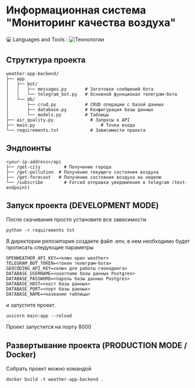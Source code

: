 
# Информационная система "Мониторинг качества воздуха"

💻 Languages and Tools : ![Технологии](https://skillicons.dev/icons?i=py,fastapi)

## Струтктура проекта
```
weather-app-backend/
├── app
│   ├── bot/
│   │   ├── messages.py       # Заготовки сообщений бота
│   │   └── telegram_bot.py   # Основной функционал телеграм-бота
│   └── db/
│       ├── crud.py           # CRUD операции с базой данных
│       ├── database.py       # Конфигурация базы данных
│       └── models.py         # Таблицы
├── air_quality.py  	        # Запросы к API
├── main.py  			            # Точка входа
└── requirements.txt 	        # Зависимости проекта
```

## Эндпоинты
```
<your-ip-address>/api
├── /get-city  		  # Получение города
├── /get-pollution  # Получение текущего состояния воздуха
├── /get-forecast 	# Получение состояния воздуха на неделю
└── /subscribe 		  # Forced отправка уведомления в telegram (test-endpoint)
```

## Запуск проекта (DEVELOPMENT MODE)
После скачивания просто установите все зависимости
```
python -r requirements txt
```
В директории репозитория создаете файл .env, в нем необходимо будет прописать следующие параметры
```
OPENWEATHER_API_KEY=<ключ open weather>
TELEGRAM_BOT_TOKEN=<токен телеграм-бота>
GEOCODING_API_KEY=<ключ для работы геокодинга>
DATABASE_USERNAME=<username базы данных Postgres>
DATABASE_PASSWORD=<пароль базы данных Postgres>
DATABASE_HOST=<хост базы данных>
DATABASE_PORT=<порт базы данных>
DATABASE_NAME=<название таблицы>
```
и запустите проект.
```
uvicorn main:app --reload
```
Проект запустится на порту 8000

## Развертывание проекта (PRODUCTION MODE / Docker)
Собрать проект можно командой 
```
docker build -t weather-app-backend .
```
